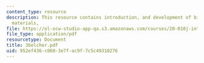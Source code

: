 ```yaml
---
content_type: resource
description: This resource contains introduction, and development of biomolecular
  materials,
file: https://ol-ocw-studio-app-qa.s3.amazonaws.com/courses/20-010j-introduction-to-bioengineering-be-010j-spring-2006/952ef436c0603e7fac9f7c5c49310276_3belcher.pdf
file_type: application/pdf
resourcetype: Document
title: 3belcher.pdf
uid: 952ef436-c060-3e7f-ac9f-7c5c49310276
---
```

